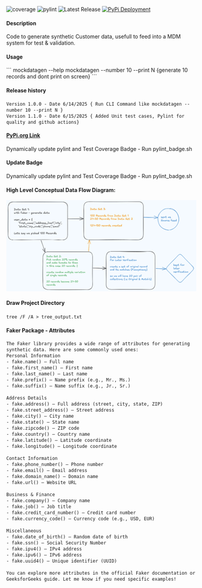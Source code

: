 ![coverage](https://img.shields.io/badge/coverage-72.64%25-blue)
![pylint](https://img.shields.io/badge/pylint-5.66-green)
![Latest Release](https://img.shields.io/badge/release-v1.1.0-blue)
[![PyPi Deployment](https://github.com/ankit48365/MockDataGen/actions/workflows/pypi-publish.yml/badge.svg)](https://github.com/ankit48365/MockDataGen/actions/workflows/pypi-publish.yml)

<h4>Description</h4>

Code to generate synthetic Customer data, usefull to feed into a MDM system for test & validation.

<h4>Usage</h4>
```
mockdatagen --help
mockdatagen --number 10 --print N {generate 10 records and dont print on screen}
```
<h4>Release history</h4>

```
Version 1.0.0 - Date 6/14/2025 { Run CLI Command like mockdatagen --number 10 --print N }
Version 1.1.0 - Date 6/15/2025 { Added Unit test cases, Pylint for quality and github actions}
```

<h4><a href="https://pypi.org/project/mockdatagen/">PyPi.org Link</a></h4>

Dynamically update pylint and Test Coverage Badge - Run pylint_badge.sh

<h4>Update Badge</h4>

Dynamically update pylint and Test Coverage Badge - Run pylint_badge.sh

<h4>High Level Conceptual Data Flow Diagram:</h4>

![The Idea!!](diagram/version1.png "Data Flow Overview")

<h4>Draw Project Directory</h4>

```tree /F /A > tree_output.txt```

<h4>Faker Package - Attributes</h4>

```
The Faker library provides a wide range of attributes for generating synthetic data. Here are some commonly used ones:
Personal Information
- fake.name() – Full name
- fake.first_name() – First name
- fake.last_name() – Last name
- fake.prefix() – Name prefix (e.g., Mr., Ms.)
- fake.suffix() – Name suffix (e.g., Jr., Sr.)

Address Details
- fake.address() – Full address (street, city, state, ZIP)
- fake.street_address() – Street address
- fake.city() – City name
- fake.state() – State name
- fake.zipcode() – ZIP code
- fake.country() – Country name
- fake.latitude() – Latitude coordinate
- fake.longitude() – Longitude coordinate

Contact Information
- fake.phone_number() – Phone number
- fake.email() – Email address
- fake.domain_name() – Domain name
- fake.url() – Website URL

Business & Finance
- fake.company() – Company name
- fake.job() – Job title
- fake.credit_card_number() – Credit card number
- fake.currency_code() – Currency code (e.g., USD, EUR)

Miscellaneous
- fake.date_of_birth() – Random date of birth
- fake.ssn() – Social Security Number
- fake.ipv4() – IPv4 address
- fake.ipv6() – IPv6 address
- fake.uuid4() – Unique identifier (UUID)

You can explore more attributes in the official Faker documentation or GeeksforGeeks guide. Let me know if you need specific examples!
```